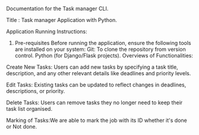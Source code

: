  Documentation for the Task manager CLI.

Title : Task manager Application with Python.

Application Running Instructions:
1. Pre-requisites
Before running the application, ensure the following tools are installed on your system:
Git: To clone the repository from version control.
Python (for Django/Flask projects).
Overviews of Functionalities:

Create New Tasks: Users can add new tasks by specifying a task title, description, and any other relevant details like deadlines and priority levels.

Edit Tasks: Existing tasks can be updated to reflect changes in deadlines, descriptions, or priority.

Delete Tasks: Users can remove tasks they no longer need to keep their task list organised.

Marking of Tasks:We are able to mark the job with its ID whether it's done or Not done. 
